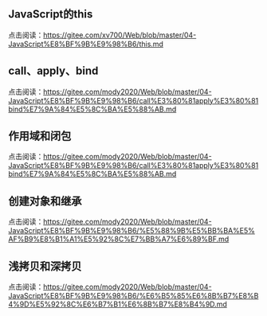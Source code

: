 ## JavaScript的this  

点击阅读：https://gitee.com/xv700/Web/blob/master/04-JavaScript%E8%BF%9B%E9%98%B6/this.md  


## call、apply、bind  

点击阅读：https://gitee.com/mody2020/Web/blob/master/04-JavaScript%E8%BF%9B%E9%98%B6/call%E3%80%81apply%E3%80%81bind%E7%9A%84%E5%8C%BA%E5%88%AB.md
 

## 作用域和闭包  

点击阅读：https://gitee.com/mody2020/Web/blob/master/04-JavaScript%E8%BF%9B%E9%98%B6/call%E3%80%81apply%E3%80%81bind%E7%9A%84%E5%8C%BA%E5%88%AB.md  


## 创建对象和继承

点击阅读：https://gitee.com/mody2020/Web/blob/master/04-JavaScript%E8%BF%9B%E9%98%B6/%E5%88%9B%E5%BB%BA%E5%AF%B9%E8%B1%A1%E5%92%8C%E7%BB%A7%E6%89%BF.md

## 浅拷贝和深拷贝

点击阅读：https://gitee.com/mody2020/Web/blob/master/04-JavaScript%E8%BF%9B%E9%98%B6/%E6%B5%85%E6%8B%B7%E8%B4%9D%E5%92%8C%E6%B7%B1%E6%8B%B7%E8%B4%9D.md